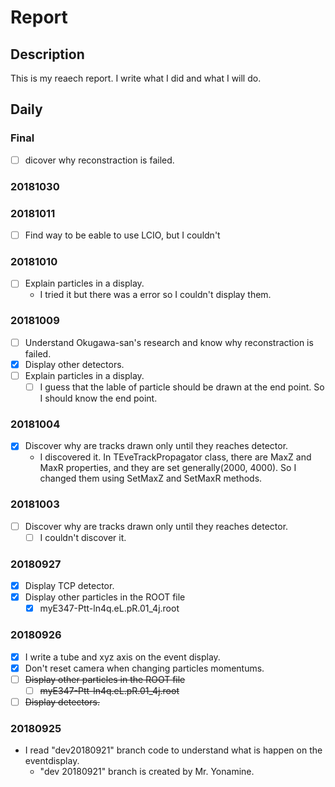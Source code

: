 # Report

## Description

This is my reaech report. I write what I did and what I will do.

## Daily

### Final
- [ ] dicover why reconstraction is failed.

### 20181030

### 20181011
- [ ] Find way to be eable to use LCIO, but I couldn't

### 20181010
- [ ] Explain particles in a display.
    * I tried it but there was a error so I couldn't display them.

### 20181009
- [ ] Understand Okugawa-san's research and know why reconstraction is failed.
- [x] Display other detectors.
- [ ] Explain particles in a display.
    - [ ] I guess that the lable of particle should be drawn at the end point. So I should know the end point.

### 20181004
- [x] Discover why are tracks drawn only until they reaches detector.
    - I discovered it. In TEveTrackPropagator class, there are MaxZ and MaxR properties, and they are set generally(2000, 4000). So I changed them using SetMaxZ and SetMaxR methods.

### 20181003
- [ ] Discover why are tracks drawn only until they reaches detector.
    - [ ] I couldn't discover it.

### 20180927
- [x] Display TCP detector.
- [x] Display other particles in the ROOT file
    - [x] myE347-Ptt-ln4q.eL.pR.01_4j.root

### 20180926
- [x] I write a tube and xyz axis on the event display.
- [x] Don't reset camera when changing particles momentums.
- [ ] ~~Display other particles in the ROOT file~~
    - [ ] ~~myE347-Ptt-ln4q.eL.pR.01_4j.root~~
- [ ] ~~Display detectors.~~
### 20180925
* I read "dev20180921" branch code to understand what is happen on the eventdisplay.
    * "dev 20180921" branch is created by Mr. Yonamine.